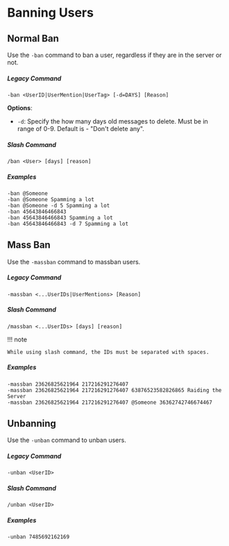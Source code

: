 # Banning Users

## Normal Ban
Use the `-ban` command to ban a user, regardless if they are in the server or not.

##### Legacy Command
```
-ban <UserID|UserMention|UserTag> [-d=DAYS] [Reason]
``` 

**Options**:
- `-d`: Specify the how many days old messages to delete. Must be in range of 0-9. Default is - "Don't delete any".

##### Slash Command
```
/ban <User> [days] [reason]
```

##### Examples

```
-ban @Someone
-ban @Someone Spamming a lot
-ban @Someone -d 5 Spamming a lot
-ban 45643846466843
-ban 45643846466843 Spamming a lot
-ban 45643846466843 -d 7 Spamming a lot
```

## Mass Ban
Use the `-massban` command to massban users.

##### Legacy Command
```
-massban <...UserIDs|UserMentions> [Reason]
``` 

##### Slash Command
```
/massban <...UserIDs> [days] [reason]
```

!!! note

    While using slash command, the IDs must be separated with spaces.

##### Examples

```
-massban 23626825621964 217216291276407
-massban 23626825621964 217216291276407 63876523582826865 Raiding the Server
-massban 23626825621964 217216291276407 @Someone 36362742746674467
```

## Unbanning
Use the `-unban` command to unban users.

##### Legacy Command
```
-unban <UserID>
``` 

##### Slash Command
```
/unban <UserID>
```

##### Examples

```
-unban 7485692162169
```
